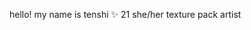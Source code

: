 hello! my name is tenshi ✨
21 she/her
texture pack artist

<!---
eyelesstenshi1/eyelesstenshi1 is a ✨ special ✨ repository because its `README.md` (this file) appears on your GitHub profile.
You can click the Preview link to take a look at your changes.
--->
